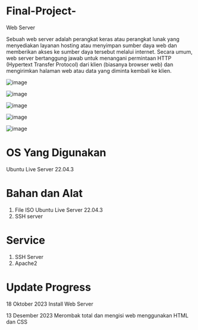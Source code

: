 # Final-Project-
 Web Server
 
 Sebuah web server adalah perangkat keras atau perangkat lunak yang menyediakan layanan hosting atau menyimpan sumber daya web dan memberikan akses ke sumber daya tersebut melalui internet. Secara umum, web server bertanggung jawab untuk menangani permintaan HTTP (Hypertext Transfer Protocol) dari klien (biasanya browser web) dan mengirimkan halaman web atau data yang diminta kembali ke klien.

![image](https://github.com/btkbhg/Final-Project-/assets/146899002/f573770c-7133-4932-b9c2-8c9a90e54dcf)


![image](https://github.com/btkbhg/Final-Project-/assets/146899002/bb6cfb78-9a18-4edf-911a-bd26418a466d)


![image](https://github.com/btkbhg/Final-Project-/assets/146899002/13e1608e-444e-4cb2-bc1e-e29d26b14f68)


![image](https://github.com/btkbhg/Final-Project-/assets/146899002/a6d27c8e-a93d-4554-9b30-19ba6c02ad0d)


![image](https://github.com/btkbhg/Final-Project-/assets/146899002/5a615b85-3b58-4388-ab82-e0a1c25cf066)



# OS Yang Digunakan
Ubuntu Live Server 22.04.3

# Bahan dan Alat

1.  File ISO Ubuntu Live Server 22.04.3
2.  SSH server

#  Service

1. SSH Server
2. Apache2

# Update Progress

18 Oktober 2023 Install Web Server

13 Desember 2023 Merombak total dan mengisi web menggunakan HTML dan CSS

